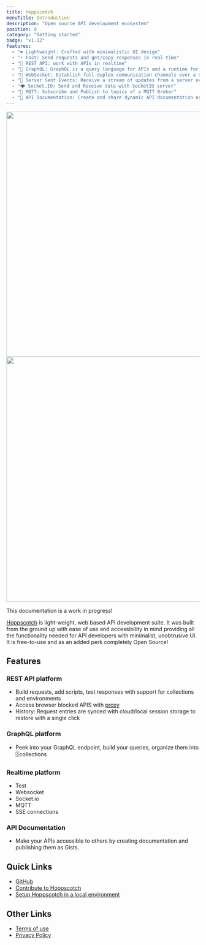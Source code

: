 ```yaml
---
title: Hoppscotch
menuTitle: Introduction
description: "Open source API development ecosystem"
position: 0
category: "Getting started"
badge: "v1.12"
features:
  - "❤️ Lightweight: Crafted with minimalistic UI design"
  - "⚡️ Fast: Send requests and get/copy responses in real-time"
  - "🚀 REST API: work with APIs in realtime"
  - "🔮 GraphQL: GraphQL is a query language for APIs and a runtime for fulfilling those queries with your existing data"
  - "🔌 WebSocket: Establish full-duplex communication channels over a single TCP connection"
  - "📡 Server Sent Events: Receive a stream of updates from a server over a HTTP connection without resorting to polling"
  - "🌩 Socket.IO: Send and Receive data with SocketIO server"
  - "🦟 MQTT: Subscribe and Publish to topics of a MQTT Broker"
  - "📄 API Documentation: Create and share dynamic API documentation easily, quickly"
---
```


<img src="/preview-light.png" class="light-img" width="1280" height="640" alt=""/>
<img src="/preview-dark.png" class="dark-img" width="1280" height="640" alt=""/>

<alert type="success">

This documentation is a work in progress!

</alert>

[Hoppscotch](https://www.hoppscotch.io) is light-weight, web based API development suite. It was built from the ground up with ease of use and accessibility in mind providing all the functionality needed for API developers with minimalist, unobtrusive UI.
It is free-to-use and as an added perk completely Open Source!

## Features

### REST API platform

- Build requests, add scripts, test responses with support for collections and environments
- Access browser blocked APIS with [proxy](https://github.com/hoppscotch/proxyscotch)
- History: Request entries are synced with cloud/local session storage to restore with a single click

### GraphQL platform

- Peek into your GraphQL endpoint, build your queries, organize them into 🗄️collections

### Realtime platform

- Test
- Websocket
- Socket.io
- MQTT
- SSE connections

### API Documentation

- Make your APIs accessible to others by creating documentation and publishing them as Gists.

## Quick Links

- [GitHub](https://github.com/hoppscotch)
- [Contribute to Hoppscotch](/develop)
- [Setup Hoppscotch in a local environment](/develop#local-development-environment)

## Other Links

- [Terms of use](/terms)
- [Privacy Policy](/privacy)
